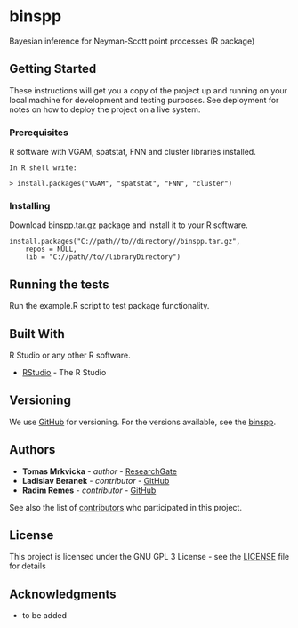 # binspp
Bayesian inference for Neyman-Scott point processes (R package)

## Getting Started

These instructions will get you a copy of the project up and running on your local machine for development and testing purposes. See deployment for notes on how to deploy the project on a live system.

### Prerequisites

R software with VGAM, spatstat, FNN and cluster libraries installed.

```
In R shell write:

> install.packages("VGAM", "spatstat", "FNN", "cluster")
```

### Installing

Download binspp.tar.gz package and install it to your R software.

```
install.packages("C://path//to//directory//binspp.tar.gz", 
    repos = NULL, 
    lib = "C://path//to//libraryDirectory")
```

## Running the tests

Run the example.R script to test package functionality.

## Built With

R Studio or any other R software.

* [RStudio](https://rstudio.com/products/rstudio/download/) - The R Studio

## Versioning

We use [GitHub](http://github.com/) for versioning. For the versions available, see the [binspp](https://github.com/radimremes/binspp). 

## Authors

* **Tomas Mrkvicka** - *author* - [ResearchGate](https://www.researchgate.net/profile/Tomas_Mrkvicka)
* **Ladislav Beranek** - *contributor* - [GitHub](https://github.com/lberanek)
* **Radim Remes** - *contributor* - [GitHub](https://github.com/radimremes)

See also the list of [contributors](https://github.com/radimremes/binspp/contributors) who participated in this project.

## License

This project is licensed under the GNU GPL 3 License - see the [LICENSE](LICENSE) file for details

## Acknowledgments

* to be added

